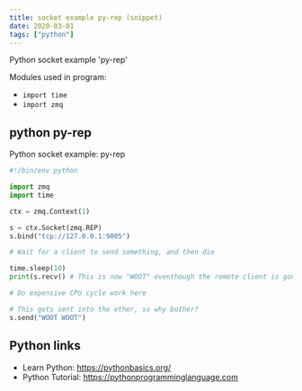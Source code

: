 ```yaml
---
title: socket example py-rep (snippet)
date: 2020-03-01
tags: ["python"]
---
```

Python socket example 'py-rep'


Modules used in program: 
* `import time`
* `import zmq`

## python py-rep

Python socket example: py-rep

```python
#!/bin/env python

import zmq
import time

ctx = zmq.Context(1)

s = ctx.Socket(zmq.REP)
s.bind("tcp://127.0.0.1:9005")

# Wait for a client to send something, and then die

time.sleep(10)
print(s.recv() # This is now "WOOT" eventhough the remote client is gone)

# Do expensive CPU cycle work here

# This gets sent into the ether, so why bother?
s.send("WOOT WOOT")


```

## Python links

- Learn Python: https://pythonbasics.org/
- Python Tutorial: https://pythonprogramminglanguage.com
